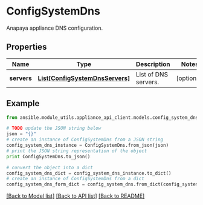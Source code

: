 # ConfigSystemDns

Anapaya appliance DNS configuration.

## Properties

Name | Type | Description | Notes
------------ | ------------- | ------------- | -------------
**servers** | [**List[ConfigSystemDnsServers]**](ConfigSystemDnsServers.md) | List of DNS servers. | [optional] 

## Example

```python
from ansible.module_utils.appliance_api_client.models.config_system_dns import ConfigSystemDns

# TODO update the JSON string below
json = "{}"
# create an instance of ConfigSystemDns from a JSON string
config_system_dns_instance = ConfigSystemDns.from_json(json)
# print the JSON string representation of the object
print ConfigSystemDns.to_json()

# convert the object into a dict
config_system_dns_dict = config_system_dns_instance.to_dict()
# create an instance of ConfigSystemDns from a dict
config_system_dns_form_dict = config_system_dns.from_dict(config_system_dns_dict)
```
[[Back to Model list]](../README.md#documentation-for-models) [[Back to API list]](../README.md#documentation-for-api-endpoints) [[Back to README]](../README.md)


